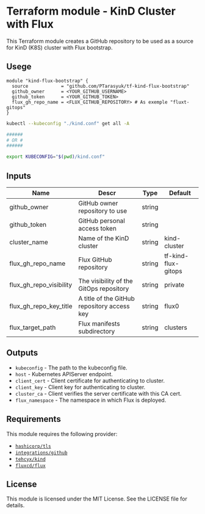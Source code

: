 # Terraform module - KinD Cluster with Flux

This Terraform module creates a GitHub repository to be used as a source for KinD (K8S) cluster with Flux bootstrap.

## Usege

```hcl
module "kind-flux-bootstrap" {
  source            = "github.com/PTarasyuk/tf-kind-flux-bootstrap"
  github_owner      = <YOUR_GITHUB_USERNAME>
  github_token      = <YOUR_GITHUB_TOKEN>
  flux_gh_repo_name = <FLUX_GITHUB_REPOSITORY> # As exemple "fluxt-gitops"
}
```

```bash
kubectl --kubeconfig "./kind.conf" get all -A

######
# OR #
######

export KUBECONFIG="$(pwd)/kind.conf"
```

## Inputs

| Name                    | Descr                                       | Type   | Default             |
| ----------------------- | ------------------------------------------- | ------ | ------------------- |
| github_owner            | GitHub owner repository to use              | string |                     |
| github_token            | GitHub personal access token                | string |                     |
| cluster_name            | Name of the KinD cluster                    | string | kind-cluster        |
| flux_gh_repo_name       | Flux GitHub repository                      | string | tf-kind-flux-gitops |
| flux_gh_repo_visibility | The visibility of the GitOps repository     | string | private             |
| flux_gh_repo_key_title  | A title of the GitHub repository access key | string | flux0               |
| flux_target_path        | Flux manifests subdirectory                 | string | clusters            |

## Outputs

- `kubeconfig` - The path to the kubeconfig file.
- `host` - Kubernetes APIServer endpoint.
- `client_cert` - Client certificate for authenticating to cluster.
- `client_key` - Client key for authenticating to cluster.
- `cluster_ca` - Client verifies the server certificate with this CA cert.
- `flux_namespace` - The namespace in which Flux is deployed.

## Requirements

This module requires the following provider:

- [`hashicorp/tls`](https://registry.terraform.io/providers/hashicorp/tls)
- [`integrations/github`](https://registry.terraform.io/providers/integrations/github)
- [`tehcyx/kind`](https://registry.terraform.io/providers/tehcyx/kind)
- [`fluxcd/flux`](https://registry.terraform.io/providers/fluxcd/flux)

## License

This module is licensed under the MIT License. See the LICENSE file for details.
